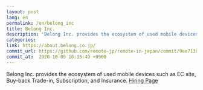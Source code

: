 ```yaml
---
layout: post
lang: en
permalink: /en/belong_inc
title: Belong Inc.
description: 'Belong Inc. provides the ecosystem of used mobile devices such as EC site, Buy-back Trade-in, Subscription, and Insurance. Hiring Page'
categories: 
link: https://about.belong.co.jp/
commit_url: https://github.com/remote-jp/remote-in-japan/commit/9ee7130f55e90c6807284c2b2f45713556b2c9a6
commit_at:  2020-10-09 16:15:49 +0900
---
```


<p>Belong Inc. provides the ecosystem of used mobile devices such as EC site, Buy-back Trade-in, Subscription, and Insurance. <a href="https://about.belong.co.jp/recruit/">Hiring Page</a></p>

